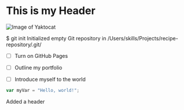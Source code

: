 # This is my Header


![Image of Yaktocat](https://octodex.github.com/images/yaktocat.png)


$ git init
Initialized empty Git repository in /Users/skills/Projects/recipe-repository/.git/


- [ ] Turn on GitHub Pages
- [ ] Outline my portfolio
- [ ] Introduce myself to the world



``` javascript
var myVar = "Hello, world!";
```
Added a header


